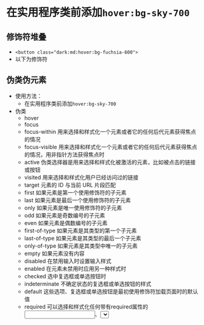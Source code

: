 # 在实用程序类前添加`hover:bg-sky-700`

## 修饰符堆叠

- `<button class="dark:md:hover:bg-fuchsia-600">`
- 以下为修饰符

## 伪类伪元素

- 使用方法：
  - 在实用程序类前添加`hover:bg-sky-700`
- 伪类
  - hover
  - focus
  - focus-within 用来选择和样式化一个元素或者它的任何后代元素获得焦点的情况
  - focus-visible 用来选择和样式化一个元素或者它的任何后代元素获得焦点的情况，用非指针方法获得焦点时
  - active 伪类选择器是用来选择和样式化被激活的元素，比如被点击的链接或按钮
  - visited 用来选择和样式化用户已经访问过的链接
  - target 元素的 ID 与当前 URL 片段匹配
  - first 如果元素是第一个使用修饰符的子元素
  - last 如果元素是最后一个使用修饰符的子元素
  - only 如果元素是唯一使用修饰符的子元素
  - odd 如果元素是奇数编号的子元素
  - even 如果元素是偶数编号的子元素
  - first-of-type 如果元素是其类型的第一个子元素
  - last-of-type 如果元素是其类型的最后一个子元素
  - only-of-type 如果元素是其类型中唯一的子元素
  - empty 如果元素没有内容
  - disabled 在禁用输入时设置输入样式
  - enabled 在元素未禁用时应用另一种样式时
  - checked 选中复选框或单选按钮时
  - indeterminate 不确定状态的复选框或单选按钮的样式
  - default 这些选项、复选框或单选按钮是最初使用修饰符加载页面时的默认值
  - required 可以选择和样式化任何带有required属性的<input>、<select>或<textarea>元素
  - valid 输入有效时的样式
  - invalid 输入无效时的样式
  - in-range 当输入的值在指定的范围限制内时
  - out-of-range 当输入的值超出指定范围限制时
  - placeholder-shown 显示占位符时设置输入样式
  - autofill 自动填充输入时，用户未编辑过
  - read-only 在输入为只读时
- 伪元素
  - before 创建一个元素作为当前元素的第一个子元素
  - after
  - placeholder
  - file 代表 type="file" 的 <input> 的按钮 ::file-selector-button
  - marker: 匹配当前标签下 列表的标记框（通常为一个符号或数字）。它作用在任何设置了 display: list-item 的元素或伪元素上，例如 <li> 和 <summary> 元素
  - selection 是一个CSS伪元素选择器，它可以用来给用户选中的文本添加样式
  - first-line 首行
  - first-letter 首字
  - backdrop ::backdrop在任何处于全屏模式的元素下的即刻渲染的盒子（并且在所有其他在堆中的层级更低的元素之上）

## 媒体查询

- 使用方法：
  - 在实用程序类前添加`sm:bg-sky-700`
- 媒体查询
  - sm @media (min-width: 640px)
  - md @media (min-width: 768px)
  - lg @media (min-width: 1024px)
  - xl @media (min-width: 1280px)
  - 2xl @media (min-width: 1536px)
  - min-[…] 自定义 @media (min-width: …)`min-[320px]`
  - max-sm @media not all and (min-width: 640px)
  - max-md @media not all and (min-width: 768px)
  - max-lg @media not all and (min-width: 1024px)
  - max-xl @media not all and (min-width: 1280px)
  - max-2xl @media not all and (min-width: 1536px)
  - max-[…] 自定义@media (max-width: …)
  - portrait 竖屏，@media (orientation: portrait)
  - landscape 横屏
  - dark @media (prefers-color-scheme: dark)
  - motion-reduce 一个CSS媒体查询，它可以用来检测用户是否在设备上启用了减少非必要动画或运动的设置
  - motion-safe 当用户没有设置 prefers-reduced-motion 时才添加样式
  - contrast-more 用户请求更多对比度时，@media (prefers-contrast: more)
  - print 打印样式
  - supports-[...] 特性查询，用来判断浏览器是否支持某些 css 特性，例如：@supports (display: grid) { ... }`supports-[display:grid]:grid`

## 其他

### 属性选择器

- aria-* 属性选择器
  - `<div aria-checked="true" class="aria-checked:bg-sky-700">`
  - `<th aria-sort="ascending" class="aria-[sort=ascending]:bg-[url('/img/down-arrow.svg')]">`
  - 和 group 和 peer 配合使用`<svg class="group-aria-[sort=ascending]:rotate-0>`
- data-* 属性选择器
  - `<div data-size="large" class="data-[size=large]:p-8">`
- open 具有 open 属性的元素
  - `<details class="open:bg-white>`
  - details 和 dialog 标签具有 open 属性

### 后代选择器

- ltr、rtl 不同文本展示方式下设置样式，html 中设置

  ```
  <html dir="ltr">
  ```

  才能够生效

  - `<div class="ltr:ml-3 rtl:mr-3">`

- 根据父元素状态设置元素样式时，在父元素绑定group，在子元素绑定group-*来定义

```html
<a href="#" class="group">
  <h3 class="group-hover:text-white">New project</h3>
</a>
```

- 根据特定父元素状态来设置元素样式，在父元素绑定group/{name}，在子元素绑定group-hover/{name}来定义

```html
<li class="group/item">
  <a class="group-hover/item:visible"></a>
</li>
```

- 可以在 group-[] 的方括号内传入任意选择器来指定特定的父元素

```xml
<div class="group is-published">
  <div class="group-[.is-published]:block">
    Published
  </div>
</div>
```

- & 用来作为 group 的占位符，空格用 _ 代替`group-[.is-published]:block`是`group-[&.is-published]:block`的简写

```vue
<div class="group">
  <div class="group-[:nth-of-type(3)_&]:block">
  </div>
</div>
```

```css
:nth-of-type(3) .group .group-\[\:nth-of-type\(3\)_\&\]\:block {
  display: block;
}
```



https://www.tailwindcss.cn/docs/configuration

# 安装（略）

# 编辑器设置（略）

# Using with Preprocessors 与预处理器一起使用（略）

# Optimizing for Production 针对生产进行优化（略）

# Browser Support 浏览器支持（略）

# Upgrade Guide 升级指南（略）

# Utility-First Fundamentals 效用优先基础知识

- 好处
  - You aren’t wasting energy inventing class names. 你不是在浪费精力发明类名
    - 注释：一个自定义类有什么作用？
  - Your CSS stops growing 您的 CSS 停止增长
  - Making changes feels safer 进行更改感觉更安全
    - 注释：只影响当前标签
- Why not just use inline styles? 为什么不直接使用内联样式？
  - Designing with constraints.有约束的设计。
    - 注释：使用 tailwindcss 的值有一定的范围，并不是可任意定义的
  - Responsive design 响应式设计
  - Hover, focus, and other states. 悬停、焦点和其他状态

# Hover, Focus, and Other States 悬停、焦点和其他状态

- Every utility class in Tailwind can be applied conditionally by adding a modifier to the beginning of the class name that describes the condition you want to target.
  - Tailwind 中的每个实用程序类都可以有条件地应用，方法是在描述要面向的条件的类名的开头添加一个修饰符。
  - 注释：实用程序类 是指 Tailwind 提供的基础类

```vue
<button class="bg-sky-500 hover:bg-sky-700 ...">
  Save changes
</button>
```

```css
// 生成的 css
.bg-sky-500 {
  background-color: #0ea5e9;
}
.hover\:bg-sky-700:hover {
  background-color: #0369a1;
}
```



- Pseudo-classes, like :hover, :focus, :first-child, and :required
  - 伪类
  - hover
  - focus
  - focus-within 用来选择和样式化一个元素或者它的任何后代元素获得焦点的情况
  - focus-visible 用来选择和样式化一个元素或者它的任何后代元素获得焦点的情况，用非指针方法获得焦点时
  - active 伪类选择器是用来选择和样式化被激活的元素，比如被点击的链接或按钮
  - visited 用来选择和样式化用户已经访问过的链接
  - target 元素的 ID 与当前 URL 片段匹配
  - first 如果元素是第一个使用修饰符的子元素
  - last 如果元素是最后一个使用修饰符的子元素
  - only 如果元素是唯一使用修饰符的子元素
  - odd 如果元素是奇数编号的子元素
  - even 如果元素是偶数编号的子元素
  - first-of-type 如果元素是其类型的第一个子元素
  - last-of-type 如果元素是其类型的最后一个子元素
  - only-of-type 如果元素是其类型中唯一的子元素
  - empty 如果元素没有内容
  - disabled 在禁用输入时设置输入样式
  - enabled 在元素未禁用时应用另一种样式时
  - checked 选中复选框或单选按钮时
  - indeterminate 不确定状态的复选框或单选按钮的样式
  - default 这些选项、复选框或单选按钮是最初使用修饰符加载页面时的默认值
  - required 可以选择和样式化任何带有required属性的<input>、<select>或<textarea>元素
  - valid 输入有效时的样式
  - invalid 输入无效时的样式
  - in-range 当输入的值在指定的范围限制内时
  - out-of-range 当输入的值超出指定范围限制时
  - placeholder-shown 显示占位符时设置输入样式
  - autofill 自动填充输入时，用户未编辑过
  - read-only 在输入为只读时
- Pseudo-elements, like ::before, ::after, ::placeholder, and ::selection
  - 伪元素
  - before 创建一个元素作为当前元素的第一个子元素
  - after
  - Note that if you’ve disabled our preflight base styles, the content property will not be set to an empty string by default, and you will need to include content-[''] any time you use the before and after modifiers.
    - 如果没有`@tailwind base;`引入基本样式，那么 before 等为元素不会自动 content 一个空字符串，需要`<div class="before:content-[''] before:block ...">`手动实现
  - placeholder
  - file 代表 type="file" 的 <input> 的按钮 ::file-selector-button
    - Note that Tailwind’s border reset is not applied to file input buttons. This means that to add a border to a file input button, you need to explicitly set the border-style using a class like alongside any border-width utility:file:border-solid
      - `@tailwind base;`中对于边框的样式重置不会影响 file input，如果需要边框的话，需要手动设置`file:border-solid`
  - We’ve designed the marker modifier to be inheritable, so although you can use it directly on an <li> element, you can also use it on a parent to avoid repeating yourself.
    - marker: 匹配当前标签下 列表的标记框（通常为一个符号或数字）。它作用在任何设置了 display: list-item 的元素或伪元素上，例如 <li> 和 <summary> 元素
    - 注意后代选择器样式影响范围问题

```javascript
<ul role="list" class="pl-5 space-y-3 list-disc marker:text-sky-400 text-slate-500">
  <li>5 cups chopped Porcini mushrooms</li>
  <li>1/2 cup of olive oil</li>
  <li>3lb of celery</li>
</ul>

// css应该是
.marker:text-sky-400 ::marker{
  // text-sky-400的样式
}
```

- 接上面

  - selection 是一个CSS伪元素选择器，它可以用来给用户选中的文本添加样式
    - We’ve designed the selection modifier to be inheritable, so you can add it anywhere in the tree and it will be applied to all descendant elements.
      - selection 可以用于给所有选中的子孙文件添加样式，`selection:bg-fuchsia-300`对应的 css 应该是`selection\:bg-fuchsia-300 ::selection{}`
      - 注释：注意后代选择器导致的影响范围不明确问题
  - first-line 首行
  - first-letter 首字
  - backdrop
    - ::backdrop 在任何处于全屏模式的元素下的即刻渲染的盒子（并且在所有其他在堆中的层级更低的元素之上）
    - 注释：原生 dialog 标签就是一个全屏模式的元素，可以用这个类来修改它的容器的样式

- Media and feature queries, like responsive breakpoints, dark mode, and prefers-reduced-motion

  - 响应

    - 媒体查询 @media：屏幕宽度、分辨率、方向
      - 屏幕宽度 md、lg 等
        - sm @media (min-width: 640px)
        - md @media (min-width: 768px)
        - lg @media (min-width: 1024px)
        - xl @media (min-width: 1280px)
        - 2xl @media (min-width: 1536px)
        - min-[…] @media (min-width: …)
        - max-sm @media not all and (min-width: 640px)
        - max-md @media not all and (min-width: 768px)
        - max-lg @media not all and (min-width: 1024px)
        - max-xl @media not all and (min-width: 1280px)
        - max-2xl @media not all and (min-width: 1536px)
        - max-[…] @media (max-width: …)
      - 方向
        - portrait 竖屏，`@media (orientation: portrait)`
        - landscape 横屏
    - 流式布局：百分比、flex
    - 响应图片：根据分辨率加载不同大小图片

  - 黑暗：

    - 媒体查询

      - ```
        dark:bg-slate-900
        ```

        - `@media (prefers-color-scheme: dark) { ... }`和`@media (prefers-color-scheme: light) { ... }`

    - 使用 CSS 中的过滤器（filter），利用 invert 和 hue-rotate 两个函数来反转和调整页面元素的颜色

      - filter 属性来给元素（通常是图片）添加一些视觉效果（类似于 Photoshop 中的滤镜）。CSS filter 属性可以让您实现一些预定义的效果，例如模糊、亮度、对比度、阴影、灰度、色相、反转、透明度、饱和度和棕褐色等。您也可以使用 url () 函数来引用 SVG 文件中定义的滤镜效果。`filter: blur(5px) brightness(0.5) hue-rotate(90deg);`
      - invert() 函数是一种滤镜函数，可以用来给元素（通常是图片）添加反色的效果。invert() 函数的作用是将输入图像中的每个颜色样本反转，即用 255 减去原来的颜色值。可以传入参数表示反转的程度
      - hue-rotate() 函数是一种滤镜函数，可以用来给元素（通常是图片）添加色相旋转的效果。色相旋转的意思是将输入图像中的每个颜色样本沿着色环（色彩模型中的一个圆形区域，表示不同的色相）旋转一定的角度，从而改变图像的色调。
      - 注释：invert 使图片的颜色趋于中和然后反向，hue-rotate 使图片中的颜色变成其他颜色

    - 使用 CSS 中的混合模式（mix-blend-mode），让页面元素的颜色与背景色相互影响，产生不同的视觉效果

      - mix-blend-mode 是一种 CSS 属性，它定义了一个元素的内容如何与其父元素的内容和元素的背景如何混合。它允许你创建令人惊艳的视觉效果，可以用于创建半透明效果、添加阴影、制作图片蒙版和很多其他效果。具体来说，mix-blend-mode 定义了两个元素之间的颜色混合模式。

  - motion-reduce

    - prefers-reduced-motion 是一个CSS媒体查询，它可以用来检测用户是否在设备上启用了减少非必要动画或运动的设置`@media (prefers-reduced-motion) { ... }`
    - motion-safe 当用户没有设置 prefers-reduced-motion 时才添加样式`motion-safe:hover:-translate-x-0.5`

  - contrast-more 用户请求更多对比度时，

    ```
    @media (prefers-contrast: more)
    ```

    - contrast-less 用户要求降低对比度时

  - print 打印样式

  - Use the supports-[...] modifier to style things based on whether a certain feature is supported in the user’s browser.

    - 特性查询，用来判断浏览器是否支持某些 css 特性，例如：`@supports (display: grid) { ... }`
    - `<div class="flex supports-[display:grid]:grid ...">`
    - Under the hood the supports-[...] modifier generates @supports rules and takes anything you’d use with @supports (...) between the square brackets, like a property/value pair, and even expressions using and and or.
      - 方括号内支持 @supports () 内的所有语法
    - For terseness, if you only need to check if a property is supported (and not a specific value), you can just specify the property name:
      - 为了简洁起见可以直接用属性名判断是否支持该属性`supports-[backdrop-filter]:bg-black/25`
      - backdrop-filter 是一种 CSS 属性，它可以让你对一个元素的背景或背景区域应用图形效果，比如模糊、色彩变换等。它和 filter 属性的效果类似，但是 filter 属性是对元素的内容应用效果，而 backdrop-filter 属性是对元素的背景应用效果。
    - You can configure shortcuts for common @supports rules you’re using in your project in the theme.supports section of your tailwind.config.js file:
      - 可以在配置文件中为[]内内容配置快捷方式，注意：快捷方式不是通过[]传入

```java
/** @type {import('tailwindcss').Config} */
module.exports = {
  theme: {
    supports: {
      grid: 'display: grid',
    },
  },
}

// 可以在项目中使用这些自定义修饰符：supports-*
<div class="supports-grid:grid">
```

- Attribute selectors, like [dir="rtl"] and [open]

  - Use the aria-* modifier to conditionally style things based on ARIA attributes.

    - 根据是否有 aria-* 属性来控制

      ```
      <div aria-checked="true" class="bg-gray-600 aria-checked:bg-sky-700">
      ```

      - ARIA 用于修改无障碍树中定义的元素的状态和属性，例如：把 aria-hidden="true" 加到元素上会把该元素和它的所有子元素从无障碍树上移除。这样做可以通过隐藏下列内容来提升使用辅助技术的用户体验

    - By default we’ve included modifiers for the most common boolean ARIA attributes:

      - 为[常用](https://www.tailwindcss.cn/docs/hover-focus-and-other-states#aria-states)的 aria 属性提供了快捷方式

    - [原生所有的 aria 属性](https://developer.mozilla.org/zh-CN/docs/Web/Accessibility/ARIA/Attributes)

    - If you need to use a one-off aria modifier that doesn’t make sense to include in your theme, or for more complex ARIA attributes that take specific values, use square brackets to generate a property on the fly using any arbitrary value.

      - 使用 [] 可以使用任意 aria 属性，例如：`<th aria-sort="ascending" class="aria-[sort=ascending]:bg-[url('/img/down-arrow.svg')]">`

    - ARIA state modifiers can also target parent and sibling elements using the group-aria-* and peer-aria-* modifiers:

      - 可以和 group 和 peer 配合使用，`<svg class="group-aria-[sort=ascending]:rotate-0>`标识父组件具有`aria-sort=ascending`属性时 svg 的样式

    - You can customize which aria-* modifiers are available by editing theme.aria or theme.extend.aria in your tailwind.config.js file

      - 可以在配置中为[]内内容配置快捷方式，注意：快捷方式不是通过[]传入

```ts
/** @type {import('tailwindcss').Config} */
module.exports = {
  theme: {
    extend: {
      aria: {
        asc: 'sort="ascending"',
        desc: 'sort="descending"',
      },
    },
  },
};
```

- 接上面
  - Since there are no standard data-* attributes by definition, by default we only support arbitrary values out of the box, for example:
    - data- 没有官方默认属性，所以默认只支持[]传入任意值，例如`<div data-size="large" class="data-[size=large]:p-8">`
    - You can configure shortcuts for common data attribute selectors you’re using in your project in the theme.data section of your tailwind.config.js file:
      - 可以在配置文件中配置快捷方式
      - ~= 是一种 CSS 属性选择器，它用来选择具有指定属性和值的元素，其中值是一个由空格分隔的列表，且列表中包含指定的值。

```ts
/** @type {import('tailwindcss').Config} */
module.exports = {
  theme: {
    data: {
      checked: 'ui~="checked"',
    },
  },
}

// 使用
<div data-ui="checked active" class="data-checked:underline">
```

- 接上面

  - Use the rtl and ltr modifiers to conditionally add styles in right-to-left and left-to-right modes respectively when building multi-directional layouts:

    - 使用 rtl 和 ltr 在不同文本展示方式下设置样式`<div class="ltr:ml-3 rtl:mr-3">`
    - Note that the ltr modifier will not take effect unless the dir attribute is explicitly set to ltr, so if you are building a multi-directional site make sure to always set a direction, not just in rtl mode.
    - 必须在 html 中设置`<html dir="ltr">`才能够生效

  - Use the open modifier to conditionally add styles when a <details> or <dialog> element is in an open state:

    - details 和 dialog 标签具有 open 属性

      ```
      <details class="open:bg-white>
      ```

      - details 折叠框标签

- These modifiers can even be stacked to target more specific situations, for example changing the background color in dark mode, at the medium breakpoint, on hover:

  - 这些修饰符甚至可以堆叠

```xml
<button class="dark:md:hover:bg-fuchsia-600 ...">
  Save changes
</button>
```

- When you need to style an element based on the state of some parent element, mark the parent with the group class, and use group-* modifiers like group-hover to style the target element:
  - 根据父元素状态设置元素样式时，在父元素绑定`group`，在子元素绑定`group-*`来定义
  - 注释：嵌套容易导致影响范围不明确
  - 下例：当 <a> hover 时，svg、h3、p 改变字体颜色
  - 适用于每个伪类
  - 注释：group不是通过原生css的伪类实现的，文档的归类会导致误导

```xml
<a href="#" class="block max-w-xs p-6 mx-auto space-y-3 bg-white rounded-lg shadow-lg group ring-1 ring-slate-900/5 hover:bg-sky-500 hover:ring-sky-500">
  <div class="flex items-center space-x-3">
    <svg class="w-6 h-6 stroke-sky-500 group-hover:stroke-white" fill="none" viewBox="0 0 24 24"><!-- ... --></svg>
    <h3 class="text-sm font-semibold text-slate-900 group-hover:text-white">New project</h3>
  </div>
  <p class="text-sm text-slate-500 group-hover:text-white">Create a new project from a variety of starting templates.</p>
</a>
```

- When nesting groups, you can style something based on the state of a specific parent group by giving that parent a unique group name using a group/{name} class, and including that name in modifiers using classes like group-hover/{name}:
  - 根据特定父元素状态来设置元素样式，在父元素绑定`group/{name}`，在子元素绑定`group-hover/{name}`来定义

```xml
<ul role="list">
  {#each people as person}
    <li class="group/item hover:bg-slate-100 ...">
      <img src="{person.imageUrl}" alt="" />
      <div>
        <a href="{person.url}">{person.name}</a>
        <p>{person.title}</p>
      </div>
      <a class="group/edit invisible hover:bg-slate-200 group-hover/item:visible ..." href="tel:{person.phone}">
        <span class="group-hover/edit:text-gray-700 ...">Call</span>
        <svg class="group-hover/edit:translate-x-0.5 group-hover/edit:text-slate-500 ...">
          <!-- ... -->
        </svg>
      </a>
    </li>
  {/each}
</ul>
```

- You can create one-off group-* modifiers on the fly by providing your own selector as an arbitrary value between square brackets:
  - 可以在 group-[] 的方括号内传入任意选择器来指定特定的父元素

```csharp
<div class="group is-published">
  <div class="hidden group-[.is-published]:block">
    Published
  </div>
</div>

// 生成的 css
.group.is-published .group-\[\.is-published\]\:block {
  display: block;
}
```

- For more control, you can use the & character to mark where .group should end up in the final selector relative to the selector you are passing in:
  - & 用来作为 group 的占位符，空格用 _ 代替

```typescript
<div class="group">
  <div class="group-[:nth-of-type(3)_&]:block">
    <!-- ... -->
  </div>
</div>

// 生成的css
:nth-of-type(3) .group .group-\[\:nth-of-type\(3\)_\&\]\:block {
  display: block;
}
```

- When you need to style an element based on the state of a sibling element, mark the sibling with the peer class, and use peer-* modifiers like peer-invalid to style the target element:
  - 根据同级元素来设置之后元素，`peer`用来标记需要观察的同级元素，`peer-*`用来标记之后元素在同级元素处于 * 状态时的样式
  - 注释：p ~ span 只能选中 p 之后同个父级的 span 并不能选中之前的
  - 注释：peer不是通过 css原生伪类实现的，文档的分类具有误导

```javascript
<form>
  <label class="block">
    <span class="block text-sm font-medium text-slate-700">Email</span>
    <input type="email" class="peer ..."/>
    <p class="invisible mt-2 text-sm text-pink-600 peer-invalid:visible">
      Please provide a valid email address.
    </p>
  </label>
</form>

// css
peer:invalid ~ peer-invalid\:visible{
  // visible 实用程序类预定义的样式
}
```

- When using multiple peers, you can style something on the state of a specific peer by giving that peer a unique name using a peer/{name} class, and including that name in modifiers using classes like peer-checked/{name}:
  - 根据特定同级元素来设置之后元素，`peer/{name}`用来标记需要观察的同级元素，`peer-*/{name}`用来标记之后元素在同级元素处于 * 状态时的样式

```xml
<fieldset>
  <legend>Published status</legend>

  <input id="draft" class="peer/draft" type="radio" name="status" checked />
  <label for="draft" class="peer-checked/draft:text-sky-500">Draft</label>

  <input id="published" class="peer/published" type="radio" name="status" />
  <label for="published" class="peer-checked/published:text-sky-500">Published</label>

  <div class="hidden peer-checked/draft:block">Drafts are only visible to administrators.</div>
  <div class="hidden peer-checked/published:block">Your post will be publicly visible on your site.</div>
</fieldset>
```

- You can create one-off peer-* modifiers on the fly by providing your own selector as an arbitrary value between square brackets:
  - 可以在 pree-[] 的方括号内传入任意选择器来指定特定的同级元素
  - 注释：pree-[] 和 pree-* 可以同时使用，应该和 peer-*/{name} 也能同时使用，group 应该也一样

```xml
<form>
  <label for="email">Email:</label>
  <input id="email" name="email" type="email" class="is-dirty peer" required />
  <div class="peer-[.is-dirty]:peer-required:block hidden">This field is required.</div>
  <!-- ... -->
</form>
```

- For more control, you can use the & character to mark where .peer should end up in the final selector relative to the selector you are passing in:
  - & 用来作为 .peer 的占位符，空格用 _ 代替，`peer-[:nth-of-type(3)_&]`最终被解析为`:nth-of-type(3) .peer`

```xml
<div>
  <input type="text" class="peer" />
  <div class="hidden peer-[:nth-of-type(3)_&]:block">
    <!-- ... -->
  </div>
</div>
```

- Arbitrary variants are just format strings that represent the selector, wrapped in square brackets. For example, this arbitrary modifier selects an element only when it is the third child:
  - 可以使用 [] 定义任意的选择器`<li class="[&:nth-child(3)]:underline">{item}</li>`
  - Arbitrary variants can be stacked with built-in modifiers or with each other, just like the rest of the modifiers in Tailwind:
    - []可以和其他内置类名共同使用`<li class="lg:[&:nth-child(3)]:hover:underline">{item}</li>`
  - You can also use at-rules like @media or @supports in arbitrary variants:
    - 可以在[]中使用 @media or @supports`<div class="flex [@supports(display:grid)]:grid">`
  - You can even combine at-rules and regular selector modifiers by including the selector modifier within curly braces after the at-rule:
    - 在 [] 可以使用 {} 包含选择器，例如：`<button type="button" class="[@media(any-hover:hover){&:hover}]:opacity-100">`
    - `@media(any-hover:hover)`当前设备有输入机制可以实现 hover 效果
- If you find yourself using the same arbitrary modifier multiple times in your project, it might be worth extracting it to a plugin using the addVariant API:
  可以把 [] 定义的任意选择器配置为插件

```javascript
let plugin = require('tailwindcss/plugin')

module.exports = {
  // ...
  plugins: [
    plugin(function ({ addVariant }) {
      // Add a `third` variant, ie. `third:pb-0`
      addVariant('third', '&:nth-child(3)')
    })
  ]
}
```

- All of Tailwind’s modifiers are available to use with your own custom classes as long as you’ve defined them in one of Tailwind’s layers or added them using a plugin:
  - 所有修饰符都可以和自定义类一起使用

```ts
@tailwind base;
@tailwind components;
@tailwind utilities;

@layer utilities {
  // 自定义类名
  .content-auto {
    content-visibility: auto;
  }
}

// 使用时
<div class="lg:content-auto">
```

- For the most part this doesn’t actually matter, but there are a few situations where the order you use actually generates meaningfully different CSS.
  - 修饰符的绑定顺序会导致结果的不同
  - dark: 在 tailwind 中可选择实现方法，一种是通过 @media 另一种是通过 html 中添加 .dark，当以 class 方式实现时，第二种顺序会导致错误

```css
/* dark:group-hover:opacity-100 */
.dark .group:hover .dark\:group-hover\:opacity-100 {
  opacity: 1;
}

/* group-hover:dark:opacity-100 */
.group:hover .dark .group-hover\:dark\:opacity-100 {
  opacity: 1;
}
```

- For example, if you have darkMode configured to class, combining the dark and group-hover modifiers generates a different result depending on the order you use:
  - 例如：使用 prose-headings 时需要注意顺序
  - prose-headings 是官方插件中提供的修饰符，会影响 h1, h2, h3, h4, th 这些元素的样式，你可以在它后面加上任何 Tailwind 的工具类，来改变标题的字体、颜色、大小、对齐等属性
  - :is() 是 CSS 中的一个伪类函数，它可以接受一个选择器列表作为参数，并选择该列表中任何一个选择器可以选择的元素。这对于以更紧凑的形式编写复杂的选择器非常有用。
  - :where 和 :is 的功能一样，但是 is 匹配中的化等于静态选择器的优先级，而 where 匹配中的化只等于其余选择器的优先级，例如：`:where(.foo) .bar {}`的优先级只计算`.bar部分`
  - 注释：伪类会修饰随后的实体，如果没有则修饰自身，例如：`hover:prose-headings:underline`这里的`hover:`修饰的是`prose-headings:`

```css
/* prose-headings:hover:underline */
.prose-headings\:hover\:underline:hover :is(:where(h1, h2, h3, h4, th)) {
  text-decoration: underline;
}

/* hover:prose-headings:underline */
.hover\:prose-headings\:underline :is(:where(h1, h2, h3, h4, th)):hover {
  text-decoration: underline;
}
```

# Responsive Design 响应式设计

- What this means is that unprefixed utilities (like uppercase) take effect on all screen sizes, while prefixed utilities (like md:uppercase) only take effect at the specified breakpoint and above.
  - 移动优先，不带前缀所有尺寸适用，加了前缀，指定断点及以上适用
- If you’d like to apply a utility only when a specific breakpoint range is active, stack a responsive modifier like md with a max-* modifier to limit that style to a specific range:
  - 可以堆叠断点以设置一个区间类使用的样式`<div class="md:max-xl:flex">`
- You can completely customize your breakpoints in your tailwind.config.js file:
  - 可以自定义断点

```java
/** @type {import('tailwindcss').Config} */
module.exports = {
  theme: {
    screens: {
      'tablet': '640px',
      // => @media (min-width: 640px) { ... }

      'laptop': '1024px',
      // => @media (min-width: 1024px) { ... }

      'desktop': '1280px',
      // => @media (min-width: 1280px) { ... }
    },
  }
}
```

- If you need to use a one-off breakpoint that doesn’t make sense to include in your theme, use the min or max modifiers to generate a custom breakpoint on the fly using any arbitrary value.
  - 可以使用[]自定义断点

```html
<div class="min-[320px]:text-center max-[600px]:bg-sky-300">
```

# Dark Mode 暗黑模式

- If you want to support toggling dark mode manually instead of relying on the operating system preference, use the class strategy instead of the media strategy:
  - 如果要手动切换暗黑模式，需要使用 class 实现方式
  - Window 的 matchMedia() 方法返回一个新的 MediaQueryList 对象，表示指定的媒体查询字符串解析后的结果。返回的 MediaQueryList 可被用于判定 Document 是否匹配媒体查询，或者监控一个 document 来判定它匹配了或者停止匹配了此媒体查询。
- You can customize the dark mode selector name by setting darkMode to an array with your custom selector as the second item:
  - 'class'表示使用类（class）策略来切换暗黑模式，也就是说，当HTML元素上存在dark类时，就会启用暗黑模式。
  - '[data-mode="dark"]'表示使用自定义的属性选择器来切换暗黑模式，也就是说，当HTML元素上存在data-mode="dark"属性时，就会启用暗黑模式。

```ts
/** @type {import('tailwindcss').Config} */
module.exports = {
  darkMode: ['class', '[data-mode="dark"]'],
  // ...
}
```

# Reusing Styles 重用样式

- 不建议这么做
- While it’s highly recommended that you create proper template partials for more complex components, you can use Tailwind’s @apply directive to extract repeated utility patterns to custom CSS classes when a template partial feels heavy-handed.
  - 使用 @apply 将实用程序类整合成重用样式

```less
@tailwind base;
@tailwind components;
@tailwind utilities;

@layer components {
  .btn-primary {
    @apply py-2 px-4 bg-blue-500 text-white font-semibold rounded-lg shadow-md hover:bg-blue-700 focus:outline-none focus:ring-2 focus:ring-blue-400 focus:ring-opacity-75;
  }
}
```

- If you’re going to use @apply, use it for very small, highly reusable things like buttons and form controls — and even then only if you’re not using a framework like React where a component would be a better choice.
  - 只有当只有单个 html 标签时才尝试使用 @apply 整合重用样式，其他情况组件会是更好的选择

# Adding Custom Styles 添加自定义样式

```java
/** @type {import('tailwindcss').Config} */
module.exports = {
  theme: {
    screens: {
      sm: '480px',
      md: '768px',
      lg: '976px',
      xl: '1440px',
    },
    colors: {
      'blue': '#1fb6ff',
      'pink': '#ff49db',
      'orange': '#ff7849',
      'green': '#13ce66',
      'gray-dark': '#273444',
      'gray': '#8492a6',
      'gray-light': '#d3dce6',
    },
    fontFamily: {
      sans: ['Graphik', 'sans-serif'],
      serif: ['Merriweather', 'serif'],
    },
    extend: {
      spacing: {
        '128': '32rem',
        '9xl': '128rem',
      },
      borderRadius: {
        '4xl': '2rem',
      }
    }
  }
}
```

- When you find yourself really needing something like top: 117px to get a background image in just the right spot, use Tailwind’s square bracket notation to generate a class on the fly with any arbitrary value:
  - 可以使用 [] 来突破 Tailwind 给出的限定值

```html
<div class="top-[117px]">
```

- This is basically like inline styles, with the major benefit that you can combine it with interactive modifiers like hover and responsive modifiers like lg:
  - [] 可以和装饰符一起实用

```html
<div class="before:content-['Festivus'] lg:top-[344px]">
```

- It’s even possible to use the theme function to reference the design tokens in your tailwind.config.js file:
  - 在 [] 中可以使用 theme 函数应用 配置 中定义的变量
  - fit-content(max-content)是一个CSS属性，它可以用来调整元素的大小，使其适应内容的尺寸。
    - 这意味着盒子会使用可用的空间，但永远不会超过max-content。
    - 当fit-content用于设置元素的width、height、min-width、min-height、max-width和max-height时，最大和最小尺寸将基于元素的内容尺寸计算

```html
<div class="grid grid-cols-[fit-content(theme(spacing.32))]">
```

- When using a CSS variable as an arbitrary value, wrapping your variable in var(...) isn’t needed — just providing the actual variable name is enough:
  - 当使用 css 原生变量时不需要使用 var() 包裹，只需要直接使用变量名

```html
<div class="bg-[--my-color]">
```

- If you ever need to use a CSS property that Tailwind doesn’t include a utility for out of the box, you can also use square bracket notation to write completely arbitrary CSS:
  - [] 同样可以用来，完全自定义 css
  - This is really like inline styles, but again with the benefit that you can use modifiers:
    - 依然可以使用修饰符
  - mask-type:luminance是一个CSS属性，它表示SVG <mask>元素是用作亮度掩码还是alpha掩码。
    - 掩码是一串二进制代码，用于对目标字段进行位与运算，屏蔽或选择当前的输入位。
    - alpha掩码是一种CSS属性，它可以用来指定一个颜色的透明度或不透明度。
  - div 元素可以使用 mask-type 属性，但是需要满足以下条件：
    - div 元素必须有一个 mask-image 属性，用于指定遮罩图片的路径。`mask-image: url(masks.svg#star);`
    - 遮罩图片必须是一个 SVG 图形，且包含一个 id 属性，用于在 mask-image 中引用。

```html
<div class="[mask-type:luminance] hover:[mask-type:alpha]">
```

- This can be useful for things like CSS variables as well, especially when they need to change under different conditions:
  - 还可以用来修改css原生变量的值

```html
<div class="[--scroll-offset:56px] lg:[--scroll-offset:44px]">
```

- Arbitrary variants are like arbitrary values but for doing on-the-fly selector modification, like you can with built-in pseudo-class variants like hover:{utility} or responsive variants like md:{utility} but using square bracket notation directly in your HTML.
  - []和：配合使用还可以用来实现任意变体

```xml
<li class="lg:[&:nth-child(3)]:hover:underline">{item}</li>
```

- In situations where underscores are common but spaces are invalid, Tailwind will preserve the underscore instead of converting it to a space, for example in URLs:
  - 在[]中并不是所有_都表示空格，在 空格 无效的情况下_保持原样，例如在url()中

```html
<div class="bg-[url('/what_a_rush.png')]">
```

- In the rare case that you actually need to use an underscore but it’s ambiguous because a space is valid as well, escape the underscore with a backslash and Tailwind won’t convert it to a space:
  - 当明确不转换_为空格的地方可以使用\标识

```html
<div class="before:content-['hello\_world']">
```

- If you’re using something like JSX where the backslash is stripped from the rendered HTML, use String.raw() so the backslash isn’t treated as a JavaScript escape character:
  - 在 jsx 中 `\_` 会被编译为 `_`，这和 tailwind 生成的 css 类名就会有出入导致样式无效，使用 String.raw() 包裹这个类名来解决
  - String.raw() 用来处理模板字符串，会计算插值的结果并获取HTML转义序列中的字符的原始字符串形式，例如`\n => \\n`

```javascript
<div className={String.raw`before:content-['hello\_world']`}>
```

- Many utilities in Tailwind share a common namespace but map to different CSS properties. For example text-lg and text-black both share the text- namespace, but one is for font-size and the other is for color.
  - 当使用[]作为任意属性时会面临命名空间的问题
  - When using arbitrary values, Tailwind can generally handle this ambiguity automatically based on the value you pass in:
    - 一般 tailwind 会根据传入值来自动判断

```xml
<!-- Will generate a font-size utility -->
<div class="text-[22px]">...</div>

<!-- Will generate a color utility -->
<div class="text-[#bada55]">...</div>
```

- In these situations, you can “hint” the underlying type to Tailwind by adding a CSS data type before the value:
  - 当参数是个变量时无法进行自动判断，可以在参数前添加[css数据类型](https://developer.mozilla.org/zh-CN/docs/Web/CSS/CSS_Types)来进行区别

```xml
<!-- Will generate a font-size utility -->
<div class="text-[length:var(--my-var)]">...</div>

<!-- Will generate a color utility -->
<div class="text-[color:var(--my-var)]">...</div>
```

- For more power, you can also use the @layer directive to add styles to Tailwind’s base, components, and utilities layers:
  - 可以使用 @layer 把自定义样式添加到 base, components, and utilities 中
  - components 是一些预定义的组件样式，用于创建一些常见的 UI 元素，例如按钮，卡片，表单等。utilities 是一些功能性的样式，用于控制一些细节的样式属性，例如颜色，边框，定位，布局等。
  - utilities 中定义得类的优先级应该高于其他
  - The @layer directive helps you control declaration order by automatically relocating your styles to the corresponding @tailwind directive, and also enables features like modifiers and tree-shaking for your own custom CSS.
    - 自定义的类能够和修饰符一起使用，会被按顺序归纳到各自分类中保证优先级，并且如果没有使用会从最终打包结果中树摇掉

```less
@tailwind base;
@tailwind components;
@tailwind utilities;

@layer components {
  .my-custom-style {
    /* ... */
  }
}
```

- Use the theme function or @apply directive when adding custom base styles if you want to refer to any of the values defined in your theme.
  - 如果要引用主题中定义的值可以使用 @apply 和 theme

```less
@tailwind base;
@tailwind components;
@tailwind utilities;

@layer base {
  h1 {
    @apply text-2xl rounded-b-lg;
  }
  h2 {
    @apply text-xl;
  }
  /* ... */
}

@layer components {
  .card {
    background-color: theme('colors.white');
    border-radius: theme('borderRadius.lg');
    padding: theme('spacing.6');
    box-shadow: theme('boxShadow.xl');
  }
  /* ... */
}
```

- If you want to add some custom CSS that should always be included, add it to your stylesheet without using the @layer directive:
  - 没有使用 @layer 的类不会被树摇掉
- Make sure to put your custom styles where they need to go to get the precedence behavior you want. In the example above, we’ve added the .card class before @tailwind utilities to make sure utilities can still override it.
  - 需要注意没有使用 @layer 的类的引用顺序，建议如下，保证 utilities 类型的优先级最高

```less
@tailwind base;
@tailwind components;

/* This will always be included in your compiled CSS */
.card {
  /* ... */
}

@tailwind utilities;
```
